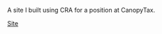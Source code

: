 A site I built using CRA for a position at CanopyTax.

[Site](https://dvnrsn.github.io/canopy-OSS/)
